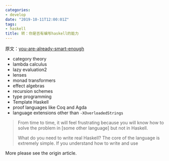 ```yaml
---
categories: 
- develop
date: "2019-10-11T12:00:01Z"
tags: 
- haskell
title: 转：你是否有编写haskell的能力
---
```


原文：[you-are-already-smart-enough](https://www.williamyaoh.com/posts/2019-10-05-you-are-already-smart-enough.html)

<!--more-->

- category theory
- lambda calculus
- lazy evaluation2
- lenses
- monad transformers
- effect algebras
- recursion schemes
- type programming
- Template Haskell
- proof languages like Coq and Agda
- language extensions other than `-XOverloadedStrings`


> From time to time, it will feel frustrating because you will know how to solve the problem in [some other language] but not in Haskell.
> 
> What do you need to write real Haskell? The core of the language is extremely simple. If you understand how to write and use

More please see the origin article.
